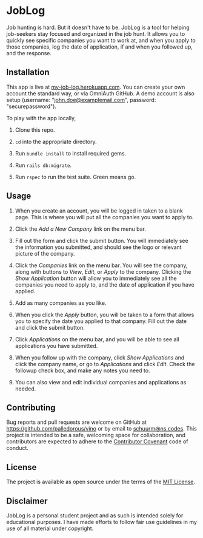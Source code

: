 # JobLog

Job hunting is hard. But it doesn't have to be. JobLog is a tool for helping job-seekers stay focused and organized in the job hunt. It allows you to quickly see specific companies you want to work at, and when you apply to those companies, log the date of application, if and when you followed up, and the response.

## Installation

This app is live at [my-job-log.herokuapp.com](https://my-job-log.herokuapp.com). You can create your own account the standard way, or via OmniAuth GitHub. A demo account is also setup (username: "john.doe@examplemail.com", password: "securepassword").

To play with the app locally,

1. Clone this repo.

2. `cd` into the appropriate directory.

3. Run `bundle install` to install required gems.

4. Run `rails db:migrate`.

5. Run `rspec` to run the test suite. Green means go.

## Usage

1. When you create an account, you will be logged in taken to a blank page. This is where you will put all the companies you want to apply to.

2. Click the *Add a New Company* link on the menu bar.

3. Fill out the form and click the submit button. You will immediately see the information you submitted, and should see the logo or relevant picture of the company.

4. Click the *Companies* link on the menu bar. You will see the company, along with buttons to *View*, *Edit*, or *Apply* to the company. Clicking the *Show Application* button will allow you to immediately see all the companies you need to apply to, and the date of application if you have applied.

5. Add as many companies as you like.

6. When you click the *Apply* button, you will be taken to a form that allows you to specify the date you applied to that company. Fill out the date and click the submit button.

7. Click *Applications* on the menu bar, and you will be able to see all applications you have submitted.

8. When you follow up with the company, click *Show Applications* and click the company name, or go to *Applications* and click *Edit*. Check the followup check box, and make any notes you need to.

9. You can also view and edit individual companies and applications as needed.

## Contributing

Bug reports and pull requests are welcome on GitHub at https://github.com/palledorous/vino or by email to schuurm@ns.codes. This project is intended to be a safe, welcoming space for collaboration, and contributors are expected to adhere to the [Contributor Covenant](http://contributor-covenant.org) code of conduct.


## License

The project is available as open source under the terms of the [MIT License](http://opensource.org/licenses/MIT).


## Disclaimer

JobLog is a personal student project and as such is intended solely for educational purposes. I have made efforts to follow fair use guidelines in my use of all material under copyright.
